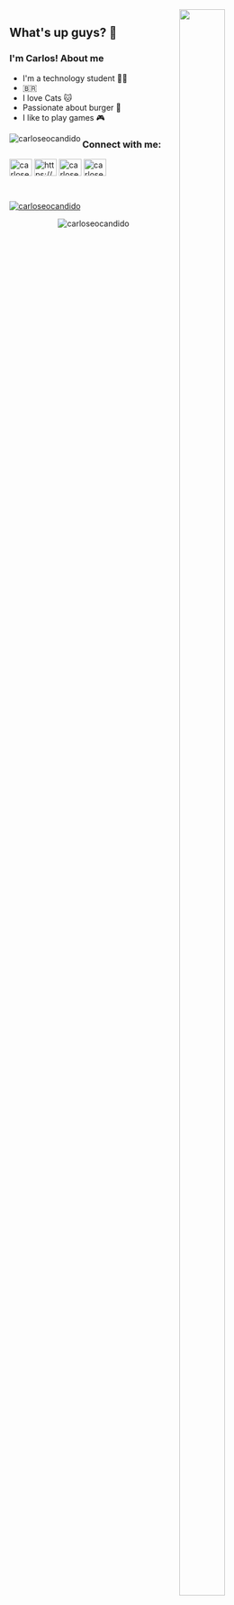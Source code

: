 <img align="right" width="40%" height="85%" src="https://c.tenor.com/hVaXfMG1rIMAAAAC/education-students.gif">

## What's up guys? 👋
### I'm Carlos! About me

 - I'm a technology student :man_technologist:
 - :brazil:
 - I love Cats :cat:
 - Passionate about burger :hamburger:
 - I like to play games :video_game:

 
<p><img align="left" src="https://github-readme-stats.vercel.app/api/top-langs?username=carloseocandido&show_icons=true&locale=en&layout=compact" alt="carloseocandido" /></p>

<h3 align="left">Connect with me:</h3>
<p align="left">
<a href="https://twitter.com/carloseocandido" target="blank"><img align="center" src="https://raw.githubusercontent.com/rahuldkjain/github-profile-readme-generator/master/src/images/icons/Social/twitter.svg" alt="carloseocandido" height="30" width="40" /></a>
<a href="https://www.linkedin.com/in/carlos-candido-b94390196" target="blank"><img align="center" src="https://raw.githubusercontent.com/rahuldkjain/github-profile-readme-generator/master/src/images/icons/Social/linked-in-alt.svg" alt="https://www.linkedin.com/in/carlos-candido-b94390196/" height="30" width="40" /></a>
<a href="https://instagram.com/carloseocandido" target="blank"><img align="center" src="https://raw.githubusercontent.com/rahuldkjain/github-profile-readme-generator/master/src/images/icons/Social/instagram.svg" alt="carloseocandido" height="30" width="40" /></a>
<a href="https://discord.gg/#4295" target="blank"><img align="center" src="https://raw.githubusercontent.com/rahuldkjain/github-profile-readme-generator/master/src/images/icons/Social/discord.svg" alt="carloseocandido#4295" height="30" width="40" /></a>
</p>

<br>
<p align="left"> <a href="https://twitter.com/carloseocandido" target="blank"><img src="https://img.shields.io/twitter/follow/carloseocandido?logo=twitter&style=for-the-badge" alt="carloseocandido" /></a> </p>
<p align="center"> <img src="https://komarev.com/ghpvc/?username=carloseocandido&label=Profile%20views&color=0e75b6&style=flat" alt="carloseocandido" /> </p>
